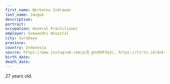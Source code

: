 ```yaml
---
first_name: Berkatnu Indrawan
last_name: Janguk
description: 
portrait: 
occupation: General Practitioner
employer: Soewandhi Hospital
city: Surabaya
province: 
country: Indonesia
source: https://www.instagram.com/p/B_ghxMdFXq3/, https://tirto.id/dokter-berkatnu-indrawan-janguk-meninggal-akibat-covid-19-fehE
birth_date: 
death_date: 
---
```


27 years old.
